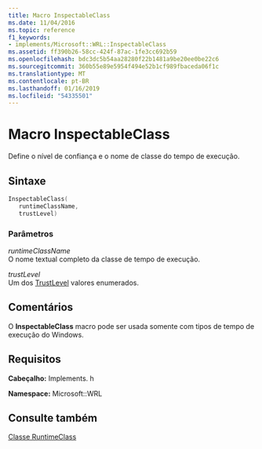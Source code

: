 ```yaml
---
title: Macro InspectableClass
ms.date: 11/04/2016
ms.topic: reference
f1_keywords:
- implements/Microsoft::WRL::InspectableClass
ms.assetid: ff390b26-58cc-424f-87ac-1fe3cc692b59
ms.openlocfilehash: bdc3dc5b54aa28280f22b1481a9be20ee0be22c6
ms.sourcegitcommit: 360b55e89e5954f494e52b1cf989fbaceda06f1c
ms.translationtype: MT
ms.contentlocale: pt-BR
ms.lasthandoff: 01/16/2019
ms.locfileid: "54335501"
---
```

# <a name="inspectableclass-macro"></a>Macro InspectableClass

Define o nível de confiança e o nome de classe do tempo de execução.

## <a name="syntax"></a>Sintaxe

```cpp
InspectableClass(
   runtimeClassName,
   trustLevel)
```

### <a name="parameters"></a>Parâmetros

*runtimeClassName*<br/>
O nome textual completo da classe de tempo de execução.

*trustLevel*<br/>
Um dos [TrustLevel](https://msdn.microsoft.com/library/br224625.aspx) valores enumerados.

## <a name="remarks"></a>Comentários

O **InspectableClass** macro pode ser usada somente com tipos de tempo de execução do Windows.

## <a name="requirements"></a>Requisitos

**Cabeçalho:** Implements. h

**Namespace:** Microsoft::WRL

## <a name="see-also"></a>Consulte também

[Classe RuntimeClass](runtimeclass-class.md)